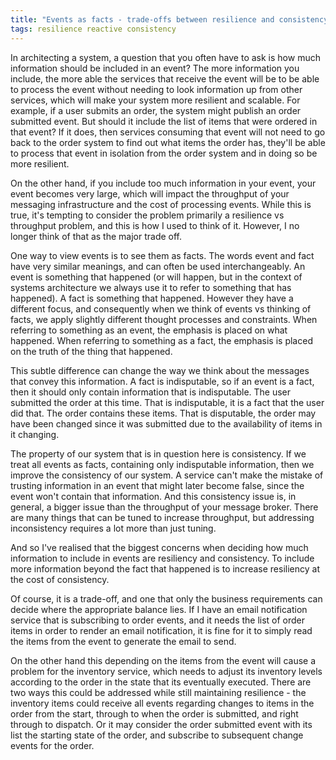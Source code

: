 ```yaml
---
title: "Events as facts - trade-offs between resilience and consistency"
tags: resilience reactive consistency
---
```


In architecting a system, a question that you often have to ask is how much information should be included in an event? The more information you include, the more able the services that receive the event will be to be able to process the event without needing to look information up from other services, which will make your system more resilient and scalable.  For example, if a user submits an order, the system might publish an order submitted event.  But should it include the list of items that were ordered in that event?  If it does, then services consuming that event will not need to go back to the order system to find out what items the order has, they'll be able to process that event in isolation from the order system and in doing so be more resilient.

On the other hand, if you include too much information in your event, your event becomes very large, which will impact the throughput of your messaging infrastructure and the cost of processing events.  While this is true, it's tempting to consider the problem primarily a resilience vs throughput problem, and this is how I used to think of it.  However, I no longer think of that as the major trade off.

One way to view events is to see them as facts.  The words event and fact have very similar meanings, and can often be used interchangeably.  An event is something that happened (or will happen, but in the context of systems architecture we always use it to refer to something that has happened).  A fact is something that happened.  However they have a different focus, and consequently when we think of events vs thinking of facts, we apply slightly different thought processes and constraints.  When referring to something as an event, the emphasis is placed on what happened.  When referring to something as a fact, the emphasis is placed on the truth of the thing that happened.

This subtle difference can change the way we think about the messages that convey this information.  A fact is indisputable, so if an event is a fact, then it should only contain information that is indisputable.  The user submitted the order at this time.  That is indisputable, it is a fact that the user did that.  The order contains these items.  That is disputable, the order may have been changed since it was submitted due to the availability of items in it changing.

The property of our system that is in question here is consistency.  If we treat all events as facts, containing only indisputable information, then we improve the consistency of our system.  A service can't make the mistake of trusting information in an event that might later become false, since the event won't contain that information.  And this consistency issue is, in general, a bigger issue than the throughput of your message broker.  There are many things that can be tuned to increase throughput, but addressing inconsistency requires a lot more than just tuning.

And so I've realised that the biggest concerns when deciding how much information to include in events are resiliency and consistency.  To include more information beyond the fact that happened is to increase resiliency at the cost of consistency.

Of course, it is a trade-off, and one that only the business requirements can decide where the appropriate balance lies.  If I have an email notification service that is subscribing to order events, and it needs the list of order items in order to render an email notification, it is fine for it to simply read the items from the event to generate the email to send.

On the other hand this depending on the items from the event will cause a problem for the inventory service, which needs to adjust its inventory levels according to the order in the state that its eventually executed.  There are two ways this could be addressed while still maintaining resilience - the inventory items could receive all events regarding changes to items in the order from the start, through to when the order is submitted, and right through to dispatch.  Or it may consider the order submitted event with its list the starting state of the order, and subscribe to subsequent change events for the order.
